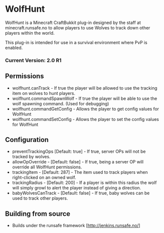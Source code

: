 WolfHunt
========

WolfHunt is a Minecraft CraftBukkit plug-in designed by the staff at minecraft.runsafe.no to allow players to use Wolves to track down other players within the world.

This plug-in is intended for use in a survival environment where PvP is enabled.

### Current Version: 2.0 R1

Permissions
-----------

* wolfhunt.canTrack - If true the player will be allowed to use the tracking item on wolves to hunt players.
* wolfhunt.commandSpawnWolf - If true the player will be able to use the wolf spawning command. (Used for debugging)
* wolfhunt.commandGetConfig - Allows the player to get config values for WolfHunt
* wolfhunt.commandSetConfig - Allows the player to set the config values for WolfHunt

Configuration
-------------

* preventTrackingOps [Default: true] - If true, server OPs will not be tracked by wolves.
* allowOpOverride - [Default: false] - If true, being a server OP will override all WolfHunt permissions.
* trackingItem - [Default: 287] - The item used to track players when right-clicked on an owned wolf.
* trackingRadius - [Default: 200] - If a player is within this radius the wolf will simply growl to alert the player instead of giving a direction.
* babyWolvesCanTrack - [Default: false] - If true, baby wolves can be used to track other players.

Building from source
------------------

* Builds under the runsafe framework [http://jenkins.runsafe.no/]
